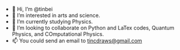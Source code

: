 - 👋 Hi, I’m @tinbei
- 👀 I’m interested in arts and science.
- 🌱 I’m currently studying Physics.
- 💞️ I’m looking to collaborate on Python and LaTex codes, Quantum Physics, and COmputational Physics.
- 📫 You could send an email to tincdraws@gmail.com

<!---
tinbei/tinbei is a ✨ special ✨ repository because its `README.md` (this file) appears on your GitHub profile.
You can click the Preview link to take a look at your changes.
--->
